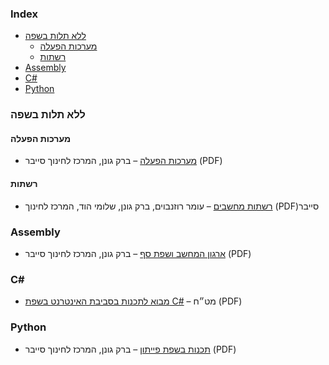 ### Index

* [ללא תלות בשפה](#ללא-תלות-בשפה)
  * [מערכות הפעלה](#מערכות-הפעלה)
  * [רשתות](#רשתות)
* [Assembly](#assembly)
* [C#](#c-sharp)
* [Python](#python)


### ללא תלות בשפה

#### מערכות הפעלה

* [מערכות הפעלה](https://data.cyber.org.il/os/os_book.pdf) – ברק גונן, המרכז לחינוך סייבר (PDF)


#### רשתות

* [רשתות מחשבים](https://data.cyber.org.il/networks/networks.pdf) – עומר רוזנבוים, ברק גונן, שלומי הוד, המרכז לחינוך  (PDF)סייבר


### Assembly

* [ארגון המחשב ושפת סף](https://data.cyber.org.il/python/python_book.pdf) – ברק גונן, המרכז לחינוך סייבר (PDF)


### <a name="c-sharp"></a>C#

* [מבוא לתכנות בסביבת האינטרנט בשפת C#](https://meyda.education.gov.il/files/free%20books/%D7%9E%D7%91%D7%95%D7%90%20%D7%9C%D7%AA%D7%9B%D7%A0%D7%95%D7%AA%20%D7%91%D7%A1%D7%91%D7%99%D7%91%D7%AA%20%D7%94%D7%90%D7%99%D7%A0%D7%98%D7%A8%D7%A0%D7%98%20090216.pdf) – מט״ח (PDF)


### Python

* [תכנות בשפת פייתון](https://data.cyber.org.il/python/python_book.pdf) – ברק גונן, המרכז לחינוך סייבר (PDF)

